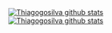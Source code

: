 <div>
   <a href="https://github.com/thiagogosilva"><img align="center" src="https://github-readme-stats.vercel.app/api?username=thiagogosilva&show_icons=true&include_all_commits=true&theme=tokyonight&rank_icon=github&hide_border=true" alt="Thiagogosilva github stats" /></a>
</div>
<div>
<a href="https://github.com/thiagogosilva?tab=repositories"><img align="center" src="https://github-readme-stats.vercel.app/api?username=thiagogosilva&show_icons=true&include_all_commits=true&theme=tokyonight&rank_icon=github&hide_border=true" alt="Thiagogosilva github stats" /></a> 
   
</div>   
